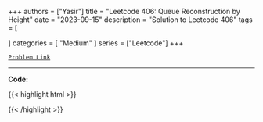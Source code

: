 
+++
authors = ["Yasir"]
title = "Leetcode 406: Queue Reconstruction by Height"
date = "2023-09-15"
description = "Solution to Leetcode 406"
tags = [
    
]
categories = [
    "Medium"
]
series = ["Leetcode"]
+++



[`Problem Link`](https://leetcode.com/problems/queue-reconstruction-by-height/description/)

---

**Code:**

{{< highlight html >}}

{{< /highlight >}}

